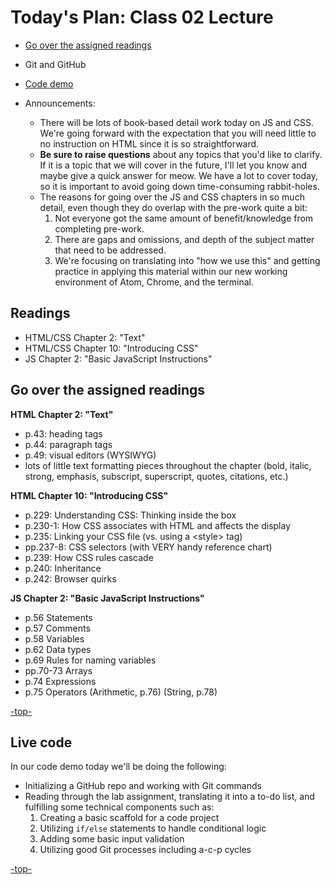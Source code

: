 <a id="top"></a>
# Today's Plan: Class 02 Lecture

- [Go over the assigned readings](#readings)

- Git and GitHub

- [Code demo](#code)

- Announcements:
  - There will be lots of book-based detail work today on JS and CSS. We're going forward with the expectation that you will need little to no instruction on HTML since it is so straightforward.
  - **Be sure to raise questions** about any topics that you'd like to clarify. If it is a topic that we will cover in the future, I'll let you know and maybe give a quick answer for meow. We have a lot to cover today, so it is important to avoid going down time-consuming rabbit-holes.
  - The reasons for going over the JS and CSS chapters in so much detail, even though they do overlap with the pre-work quite a bit:
    1. Not everyone got the same amount of benefit/knowledge from completing pre-work.
    2. There are gaps and omissions, and depth of the subject matter that need to be addressed.
    3. We're focusing on translating into "how we use this" and getting practice in applying this material within our new working environment of Atom, Chrome, and the terminal.

## Readings

- HTML/CSS Chapter 2: "Text"
- HTML/CSS Chapter 10: "Introducing CSS"
- JS Chapter 2: "Basic JavaScript Instructions"

<a id="readings"></a>
## Go over the assigned readings

**HTML Chapter 2: "Text"**

- p.43: heading tags
- p.44: paragraph tags
- p.49: visual editors (WYSIWYG)
- lots of little text formatting pieces throughout the chapter (bold, italic, strong, emphasis, subscript, superscript, quotes, citations, etc.)

**HTML Chapter 10: "Introducing CSS"**

- p.229: Understanding CSS: Thinking inside the box
- p.230-1: How CSS associates with HTML and affects the display
- p.235: Linking your CSS file (vs. using a \<style> tag)
- pp.237-8: CSS selectors (with VERY handy reference chart)
- p.239: How CSS rules cascade
- p.240: Inheritance
- p.242: Browser quirks

**JS Chapter 2: "Basic JavaScript Instructions"**

- p.56 	Statements
- p.57 	Comments
- p.58 	Variables
- p.62 	Data types
- p.69 	Rules for naming variables
- pp.70-73 	Arrays
- p.74 	Expressions
- p.75 	Operators (Arithmetic, p.76) (String, p.78)

[-top-](#top)

<a id="code"></a>
## Live code

In our code demo today we'll be doing the following:
- Initializing a GitHub repo and working with Git commands
- Reading through the lab assignment, translating it into a to-do list, and fulfilling some technical components such as:
  1. Creating a basic scaffold for a code project
  2. Utilizing `if/else` statements to handle conditional logic
  3. Adding some basic input validation
  4. Utilizing good Git processes including a-c-p cycles

[-top-](#top)
